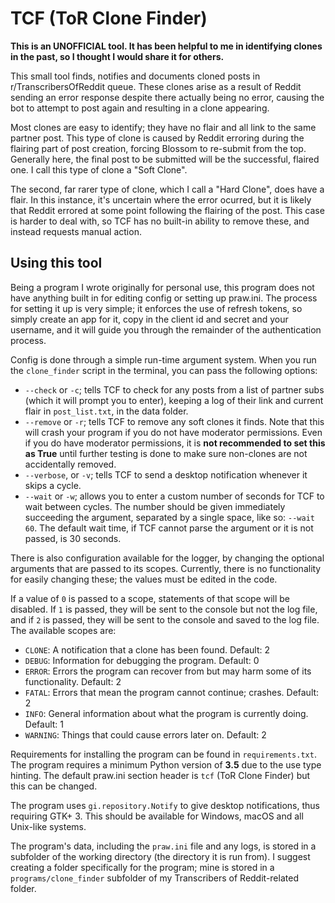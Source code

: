 # TCF (ToR Clone Finder)

**This is an UNOFFICIAL tool. It has been helpful to me in identifying clones in the past, so I thought I would share it for others.**

This small tool finds, notifies and documents cloned posts in r/TranscribersOfReddit queue. These clones arise as a result of Reddit sending an error response despite there actually being no error, causing the bot to attempt to post again and resulting in a clone appearing.

Most clones are easy to identify; they have no flair and all link to the same partner post. This type of clone is caused by Reddit erroring during the flairing part of post creation, forcing Blossom to re-submit from the top. Generally here, the final post to be submitted will be the successful, flaired one. I call this type of clone a "Soft Clone".

The second, far rarer type of clone, which I call a "Hard Clone", does have a flair. In this instance, it's uncertain where the error ocurred, but it is likely that Reddit errored at some point following the flairing of the post. This case is harder to deal with, so TCF has no built-in ability to remove these, and instead requests manual action.

## Using this tool

Being a program I wrote originally for personal use, this program does not have anything built in for editing config or setting up praw.ini. The process for setting it up is very simple; it enforces the use of refresh tokens, so simply create an app for it, copy in the client id and secret and your username, and it will guide you through the remainder of the authentication process. 

Config is done through a simple run-time argument system. When you run the `clone_finder` script in the terminal, you can pass the following options:

- `--check` or `-c`; tells TCF to check for any posts from a list of partner subs (which it will prompt you to enter), keeping a log of their link and current flair in `post_list.txt`, in the data folder.
- `--remove` or `-r`; tells TCF to remove any soft clones it finds. Note that this will crash your program if you do not have moderator permissions. Even if you do have moderator permissions, it is **not recommended to set this as True** until further testing is done to make sure non-clones are not accidentally removed.
- `--verbose`, or `-v`; tells TCF to send a desktop notification whenever it skips a cycle.
- `--wait` or `-w`; allows you to enter a custom number of seconds for TCF to wait between cycles. The number should be given immediately succeeding the argument, separated by a single space, like so: `--wait 60`. The default wait time, if TCF cannot parse the argument or it is not passed, is 30 seconds.

There is also configuration available for the logger, by changing the optional arguments that are passed to its scopes. Currently, there is no functionality for easily changing these; the values must be edited in the code.

If a value of `0` is passed to a scope, statements of that scope will be disabled. If `1` is passed, they will be sent to the console but not the log file, and if `2` is passed, they will be sent to the console and saved to the log file. The available scopes are:

- `CLONE`: A notification that a clone has been found. Default: 2
- `DEBUG`: Information for debugging the program. Default: 0
- `ERROR`: Errors the program can recover from but may harm some of its functionality. Default: 2
- `FATAL`: Errors that mean the program cannot continue; crashes. Default: 2
- `INFO`: General information about what the program is currently doing. Default: 1
- `WARNING`: Things that could cause errors later on. Default: 2

Requirements for installing the program can be found in `requirements.txt`. The program requires a minimum Python version of **3.5** due to the use type hinting. The default praw.ini section header is `tcf` (ToR Clone Finder) but this can be changed.

The program uses `gi.repository.Notify` to give desktop notifications, thus requiring GTK+ 3. This should be available for Windows, macOS and all Unix-like systems.

The program's data, including the `praw.ini` file and any logs, is stored in a subfolder of the working directory (the directory it is run from). I suggest creating a folder specifically for the program; mine is stored in a `programs/clone_finder` subfolder of my Transcribers of Reddit-related folder.
